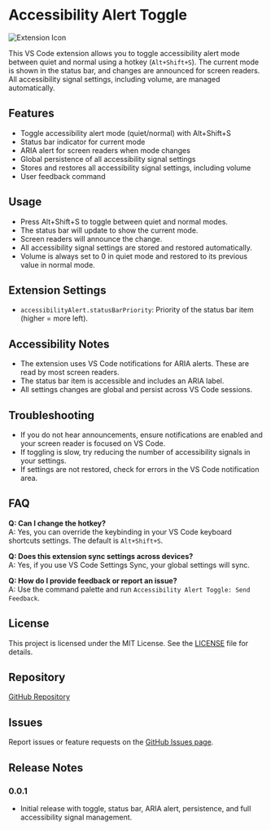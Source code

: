 # Accessibility Alert Toggle

![Extension Icon](images/icon.png)

This VS Code extension allows you to toggle accessibility alert mode between quiet and normal using a hotkey (`Alt+Shift+S`). The current mode is shown in the status bar, and changes are announced for screen readers. All accessibility signal settings, including volume, are managed automatically.

## Features

- Toggle accessibility alert mode (quiet/normal) with Alt+Shift+S
- Status bar indicator for current mode
- ARIA alert for screen readers when mode changes
- Global persistence of all accessibility signal settings
- Stores and restores all accessibility signal settings, including volume
- User feedback command

## Usage

- Press Alt+Shift+S to toggle between quiet and normal modes.
- The status bar will update to show the current mode.
- Screen readers will announce the change.
- All accessibility signal settings are stored and restored automatically.
- Volume is always set to 0 in quiet mode and restored to its previous value in normal mode.

## Extension Settings

- `accessibilityAlert.statusBarPriority`: Priority of the status bar item (higher = more left).

## Accessibility Notes

- The extension uses VS Code notifications for ARIA alerts. These are read by most screen readers.
- The status bar item is accessible and includes an ARIA label.
- All settings changes are global and persist across VS Code sessions.

## Troubleshooting

- If you do not hear announcements, ensure notifications are enabled and your screen reader is focused on VS Code.
- If toggling is slow, try reducing the number of accessibility signals in your settings.
- If settings are not restored, check for errors in the VS Code notification area.

## FAQ

**Q: Can I change the hotkey?**  
A: Yes, you can override the keybinding in your VS Code keyboard shortcuts settings. The default is `Alt+Shift+S`.

**Q: Does this extension sync settings across devices?**  
A: Yes, if you use VS Code Settings Sync, your global settings will sync.

**Q: How do I provide feedback or report an issue?**  
A: Use the command palette and run `Accessibility Alert Toggle: Send Feedback`.

## License

This project is licensed under the MIT License. See the [LICENSE](LICENSE) file for details.

## Repository

[GitHub Repository](https://github.com/example-publisher/accessibility-alert-toggle)

## Issues

Report issues or feature requests on the [GitHub Issues page](https://github.com/example-publisher/accessibility-alert-toggle/issues).

## Release Notes

### 0.0.1

- Initial release with toggle, status bar, ARIA alert, persistence, and full accessibility signal management.
